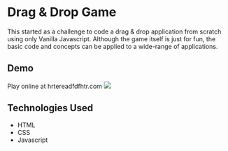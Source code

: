 # Drag & Drop Game
This started as a challenge to code a drag & drop application from scratch using only Vanilla Javascript. Although the game itself is just for fun, the basic code and concepts can be applied to a wide-range of applications.

## Demo
Play online at hrtereadfdfhtr.com
<kbd><img src="demo/dragDropGame.gif" /></kbd>

## Technologies Used
* HTML
* CSS
* Javascript
